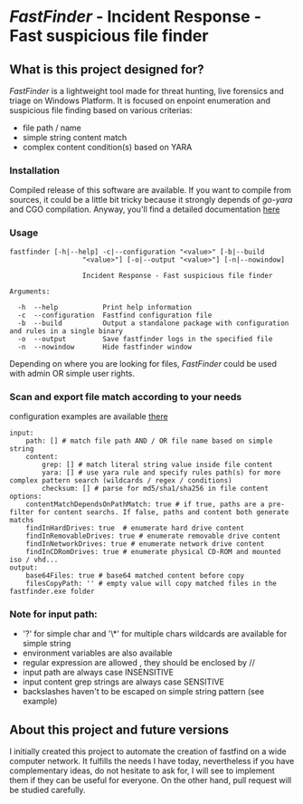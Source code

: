 # _FastFinder_ - Incident Response - Fast suspicious file finder

## What is this project designed for?
_FastFinder_ is a lightweight tool made for threat hunting, live forensics and triage on Windows Platform. It is 
focused on enpoint enumeration and suspicious file finding based on various criterias:
* file path / name
* simple string content match
* complex content condition(s) based on YARA

### Installation 
Compiled release of this software are available. If you want to compile 
from sources, it could be a little bit tricky because it strongly depends of 
_go-yara_ and CGO compilation. Anyway, you'll find a detailed documentation [here](README.windows-compilation.md)

### Usage 
```
fastfinder [-h|--help] -c|--configuration "<value>" [-b|--build
                  "<value>"] [-o|--output "<value>"] [-n|--nowindow]

                  Incident Response - Fast suspicious file finder

Arguments:

  -h  --help           Print help information
  -c  --configuration  Fastfind configuration file
  -b  --build          Output a standalone package with configuration and rules in a single binary
  -o  --output         Save fastfinder logs in the specified file
  -n  --nowindow       Hide fastfinder window
``` 

Depending on where you are looking for files, _FastFinder_ could be used with admin OR simple user rights. 

### Scan and export file match according to your needs
configuration examples are available [there](./examples)
``` 
input:
    path: [] # match file path AND / OR file name based on simple string 
    content:
        grep: [] # match literal string value inside file content
        yara: [] # use yara rule and specify rules path(s) for more complex pattern search (wildcards / regex / conditions) 
        checksum: [] # parse for md5/sha1/sha256 in file content 
options:
    contentMatchDependsOnPathMatch: true # if true, paths are a pre-filter for content searchs. If false, paths and content both generate matchs
    findInHardDrives: true	# enumerate hard drive content
    findInRemovableDrives: true # enumerate removable drive content 
    findInNetworkDrives: true # enumerate network drive content
    findInCDRomDrives: true # enumerate physical CD-ROM and mounted iso / vhd...
output:
    base64Files: true # base64 matched content before copy
    filesCopyPath: '' # empty value will copy matched files in the fastfinder.exe folder
``` 
### Note for input path:
* '?' for simple char and '\\*' for multiple chars wildcards are available for simple string
* environment variables are also available
* regular expression are allowed , they should be enclosed by /<regex>/
* input path are always case INSENSITIVE
* input content grep strings are always case SENSITIVE
* backslashes haven't to be escaped on simple string pattern (see example) 

## About this project and future versions
I initially created this project to automate the creation of fastfind on a wide computer network. 
It fulfills the needs I have today, nevertheless if you have complementary ideas, do not hesitate 
to ask for, I will see to implement them if they can be useful for everyone.
On the other hand, pull request will be studied carefully.
